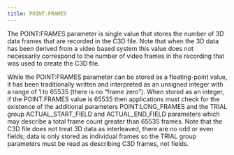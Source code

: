 ```yaml
---
title: POINT:FRAMES
---
```

The POINT:FRAMES parameter is single value that stores the number of 3D data frames that are recorded in the C3D file.  Note that when the 3D data has been derived from a video based system this value does not necessarily correspond to the number of video frames in the recording that was used to create the C3D file.

While the POINT:FRAMES parameter can be stored as a floating-point value, it has been traditionally written and interpreted as an unsigned integer with a range of 1 to 65535 (there is no “frame zero”).  When stored as an integer, if the POINT:FRAMES value is 65535 then applications must check for the existence of the additional parameters POINT:LONG_FRAMES and the TRIAL group ACTUAL_START_FIELD and ACTUAL_END_FIELD parameters which may describe a total frame count greater than 65535 frames.  Note that the C3D file does not treat 3D data as interleaved, there are no odd or even fields; data is only stored as individual frames so the TRIAL group parameters must be read as describing C3D frames, not fields.
